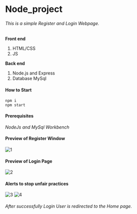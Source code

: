 # Node_project
###### This is a simple Register and Login Webpage. 
 **Front end**
  1. HTML/CSS
  2. JS
  
 **Back end**
  1. Node.js and Express
  2. Database MySql
  
  #### How to Start
  ```
  npm i
  npm start
  ```
  #### Prerequisites
  *NodeJs and MySql Workbench*
  
  #### Preview of Register Window
  ![1](https://user-images.githubusercontent.com/44462080/101807299-f9cc7480-3b3a-11eb-9bef-c955f1ec49bb.JPG)
   
  #### Preview of Login Page
  ![2](https://user-images.githubusercontent.com/44462080/101807894-a575c480-3b3b-11eb-8895-54676d4f1623.JPG)
  
  #### Alerts to stop unfair practices
  ![3](https://user-images.githubusercontent.com/44462080/101807874-a27ad400-3b3b-11eb-9707-5d63fafa484e.JPG)
  ![4](https://user-images.githubusercontent.com/44462080/101807896-a73f8800-3b3b-11eb-857a-da60900a458d.JPG)

###### After successfully Login User is redirected to the Home page.
  
 
